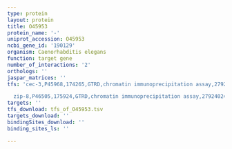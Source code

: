 ```yaml
---
type: protein
layout: protein
title: O45953
protein_name: '-'
uniprot_accession: O45953
ncbi_gene_id: '190129'
organism: Caenorhabditis elegans
function: target gene
number_of_interactions: '2'
orthologs: ''
jaspar_matrices: ''
tfs: 'cec-3,P45968,174265,GTRD,chromatin immunoprecipitation assay,27924024%5Buid%5D,No

  zip-8,P46505,175924,GTRD,chromatin immunoprecipitation assay,27924024%5Buid%5D,No'
targets: ''
tfs_download: tfs_of_O45953.tsv
targets_download: ''
bindingSites_download: ''
binding_sites_ls: ''

---
```

